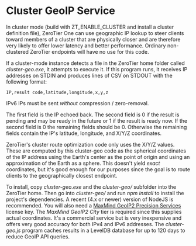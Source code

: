 Cluster GeoIP Service
======

In cluster mode (build with ZT\_ENABLE\_CLUSTER and install a cluster definition file), ZeroTier One can use geographic IP lookup to steer clients toward members of a cluster that are physically closer and are therefore very likely to offer lower latency and better performance. Ordinary non-clustered ZeroTier endpoints will have no use for this code.

If a cluster-mode instance detects a file in the ZeroTier home folder called *cluster-geo.exe*, it attempts to execute it. If this program runs, it receives IP addresses on STDIN and produces lines of CSV on STDOUT with the following format:

    IP,result code,latitude,longitude,x,y,z

IPv6 IPs must be sent *without* compression / zero-removal.

The first field is the IP echoed back. The second field is 0 if the result is pending and may be ready in the future or 1 if the result is ready now. If the second field is 0 the remaining fields should be 0. Otherwise the remaining fields contain the IP's latitude, longitude, and X/Y/Z coordinates.

ZeroTier's cluster route optimization code only uses the X/Y/Z values. These are computed by this cluster-geo code as the spherical coordinates of the IP address using the Earth's center as the point of origin and using an approximation of the Earth as a sphere. This doesn't yield *exact* coordinates, but it's good enough for our purposes since the goal is to route clients to the geographically closest endpoint.

To install, copy *cluster-geo.exe* and the *cluster-geo/* subfolder into the ZeroTier home. Then go into *cluster-geo/* and run *npm install* to install the project's dependencies. A recent (4.x or newer) version of NodeJS is recommended. You will also need a [MaxMind GeoIP2 Precision Services](https://www.maxmind.com/) license key. The *MaxMind GeoIP2 City* tier is required since this supplies actual coordinates. It's a commercial service but is very inexpensive and offers very good accuracy for both IPv4 and IPv6 addresses. The *cluster-geo.js* program caches results in a LevelDB database for up to 120 days to reduce GeoIP API queries.
